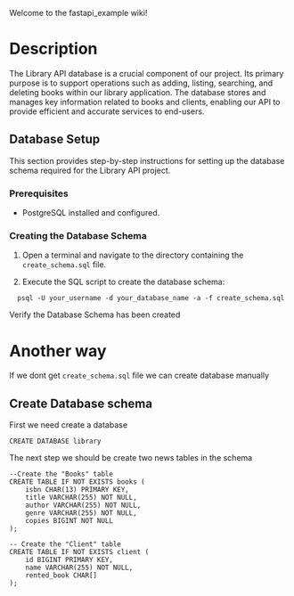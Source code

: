 Welcome to the fastapi_example wiki!

# Description 


The Library API database is a crucial component of our project. Its primary purpose is to support operations such as adding, listing, searching, and deleting books within our library application. The database stores and manages key information related to books and clients, enabling our API to provide efficient and accurate services to end-users.


## Database Setup
This section provides step-by-step instructions for setting up the database schema required for the Library API project.

### Prerequisites

- PostgreSQL installed and configured.

### Creating the Database Schema

1. Open a terminal and navigate to the directory containing the `create_schema.sql` file.

2. Execute the SQL script to create the database schema:

 ```
   psql -U your_username -d your_database_name -a -f create_schema.sql
```

Verify the Database Schema has been created


# Another way

If we dont  get `create_schema.sql` file we can create database manually 

## Create Database schema
First we need create a database

```
CREATE DATABASE library
```
The next step we should be create two news tables in the schema 

```
--Create the "Books" table
CREATE TABLE IF NOT EXISTS books (
    isbn CHAR(13) PRIMARY KEY,
    title VARCHAR(255) NOT NULL,
    author VARCHAR(255) NOT NULL,
    genre VARCHAR(255) NOT NULL,
    copies BIGINT NOT NULL
);
```
```
-- Create the "Client" table
CREATE TABLE IF NOT EXISTS client (
    id BIGINT PRIMARY KEY,
    name VARCHAR(255) NOT NULL,
    rented_book CHAR[]
);
```



